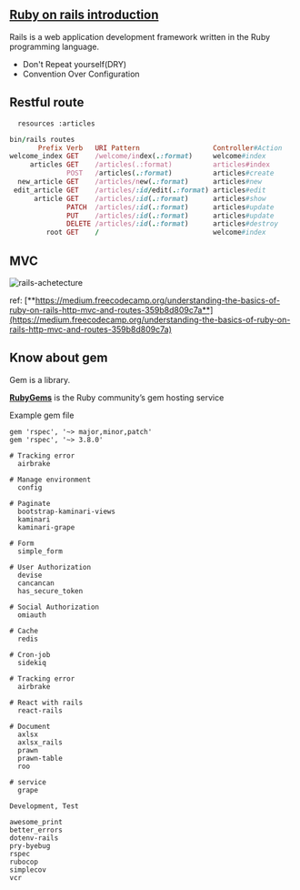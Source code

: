 ## [Ruby on rails introduction](https://rubyonrails.org/)
Rails is a web application development framework written in the Ruby programming language.
- Don't Repeat yourself(DRY)
- Convention Over Configuration

## Restful route

```
  resources :articles
```

~~~~ruby
bin/rails routes
       Prefix Verb   URI Pattern                  Controller#Action
welcome_index GET    /welcome/index(.:format)     welcome#index
     articles GET    /articles(.:format)          articles#index
              POST   /articles(.:format)          articles#create
  new_article GET    /articles/new(.:format)      articles#new
 edit_article GET    /articles/:id/edit(.:format) articles#edit
      article GET    /articles/:id(.:format)      articles#show
              PATCH  /articles/:id(.:format)      articles#update
              PUT    /articles/:id(.:format)      articles#update
              DELETE /articles/:id(.:format)      articles#destroy
         root GET    /                            welcome#index
~~~~
## MVC

![rails-achetecture](https://cdn-images-1.medium.com/max/1600/1*KK61kGXrkaFBDfY7uWukyQ.png)


ref: [**https://medium.freecodecamp.org/understanding-the-basics-of-ruby-on-rails-http-mvc-and-routes-359b8d809c7a**](https://medium.freecodecamp.org/understanding-the-basics-of-ruby-on-rails-http-mvc-and-routes-359b8d809c7a)


## Know about gem

Gem is a library.

[**RubyGems**](https://rubygems.org/) is the Ruby community’s gem hosting service

Example gem file

    gem 'rspec', '~> major,minor,patch'
    gem 'rspec', '~> 3.8.0'

```
# Tracking error
  airbrake

# Manage environment
  config

# Paginate
  bootstrap-kaminari-views
  kaminari
  kaminari-grape

# Form
  simple_form

# User Authorization
  devise
  cancancan
  has_secure_token

# Social Authorization 
  omiauth

# Cache
  redis

# Cron-job
  sidekiq

# Tracking error
  airbrake

# React with rails
  react-rails

# Document
  axlsx
  axlsx_rails
  prawn
  prawn-table
  roo

# service
  grape

```

```
Development, Test

awesome_print
better_errors
dotenv-rails
pry-byebug
rspec
rubocop
simplecov
vcr
```
